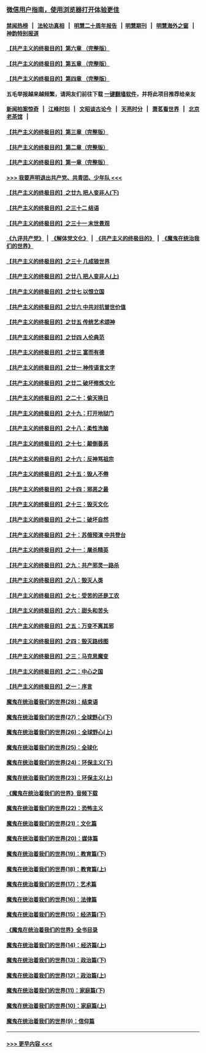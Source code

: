 ### [微信用户指南，使用浏览器打开体验更佳](https://github.com/gfw-breaker/banned-news1/blob/master/indexes/wechat-guide.md?t=0)
#### [禁闻热榜](热点新闻.md?t=0)  &nbsp;&nbsp;|&nbsp;&nbsp; [法轮功真相](https://github.com/gfw-breaker/truth/blob/master/README.md?t=0) &nbsp;&nbsp;|&nbsp;&nbsp; [明慧二十周年报告](https://github.com/gfw-breaker/mh-reports/blob/master/README.md?t=0) &nbsp;&nbsp;|&nbsp;&nbsp;[明慧期刊](https://github.com/gfw-breaker/mh-qikan) &nbsp;&nbsp;|&nbsp;&nbsp; [明慧海外之窗](https://github.com/gfw-breaker/mh-news/blob/master/README.md?t=0) &nbsp;&nbsp;|&nbsp;&nbsp; [神韵特别报道](https://github.com/gfw-breaker/mh-news/blob/master/shenyun.md?t=0)
#### [【共产主义的终极目的】第六章 （完整版）](../pages/nsc422/n11428913.md?t=02110255) 
#### [【共产主义的终极目的】第五章 （完整版）](../pages/nsc422/n11428912.md?t=02110255) 
#### [【共产主义的终极目的】第四章 （完整版）](../pages/nsc422/n11428907.md?t=02110255) 
#### 五毛举报越来越频繁，请网友们前往下载 [一键翻墙软件](https://github.com/gfw-breaker/ssr-accounts)，并将此项目推荐给亲友
#### [新闻拍案惊奇](https://github.com/gfw-breaker/banned-news1/blob/master/pages/link4.md) &nbsp;&nbsp;|&nbsp;&nbsp; [江峰时刻](https://github.com/gfw-breaker/banned-news1/blob/master/pages/link4.md) &nbsp;&nbsp;|&nbsp;&nbsp; [文昭谈古论今](https://github.com/gfw-breaker/banned-news1/blob/master/pages/link4.md) &nbsp;&nbsp;|&nbsp;&nbsp; [天亮时分](https://github.com/gfw-breaker/banned-news1/blob/master/pages/link4.md) &nbsp;&nbsp;|&nbsp;&nbsp; [萧茗看世界](https://github.com/gfw-breaker/banned-news1/blob/master/pages/link4.md) &nbsp;&nbsp;|&nbsp;&nbsp; [北京老茶馆](https://github.com/gfw-breaker/banned-news1/blob/master/pages/link4.md) &nbsp;&nbsp;|&nbsp;&nbsp; 
#### [【共产主义的终极目的】第三章（完整版）](../pages/nsc422/n11428848.md?t=02110255) 
#### [【共产主义的终极目的】第二章（完整版）](../pages/nsc422/n11428831.md?t=02110255) 
#### [【共产主义的终极目的】第一章（完整版）](../pages/nsc422/n11417651.md?t=02110255) 
#### [>>> 我要声明退出共产党、共青团、少年队 <<<](https://github.com/begood0513/goodnews/blob/master/quit/letter.md) 
#### [【共产主义的终极目的】之廿九 把人变非人(下)](../pages/nsc422/n11344140.md?t=02110255) 
#### [【共产主义的终极目的】之三十二 结语](../pages/nsc422/n11360535.md?t=02110255) 
#### [【共产主义的终极目的】之三十一 末世景观](../pages/nsc422/n11351129.md?t=02110255) 
#### [《九评共产党》](https://github.com/begood0513/9ping.md/blob/master/README.md) &nbsp;|&nbsp; [《解体党文化》](../../../../jtdwh.md/blob/master/README.md)  &nbsp;|&nbsp; [《共产主义的终极目的》](../../../../gczydzjmd.md/blob/master/README.md) &nbsp;|&nbsp; [《魔鬼在统治我们的世界》](../../../../mgztzwmdsj.md/blob/master/README.md) 
#### [【共产主义的终极目的】之三十 几成狼世界](../pages/nsc422/n11348280.md?t=02110255) 
#### [【共产主义的终极目的】之廿八 把人变非人(上)](../pages/nsc422/n11340492.md?t=02110255) 
#### [【共产主义的终极目的】之廿七 以恨立国](../pages/nsc422/n11336944.md?t=02110255) 
#### [【共产主义的终极目的】之廿六 中共对抗普世价值](../pages/nsc422/n11324785.md?t=02110255) 
#### [【共产主义的终极目的】之廿五 传统艺术颂神](../pages/nsc422/n11296396.md?t=02110255) 
#### [【共产主义的终极目的】之廿四 人伦典范](../pages/nsc422/n11296397.md?t=02110255) 
#### [【共产主义的终极目的】之廿三 富而有德](../pages/nsc422/n11283598.md?t=02110255) 
#### [【共产主义的终极目的】之廿一 神传语言文字](../pages/nsc422/n11263265.md?t=02110255) 
#### [【共产主义的终极目的】之廿二 破坏修炼文化](../pages/nsc422/n11245728.md?t=02110255) 
#### [【共产主义的终极目的】之二十：偷天换日](../pages/nsc422/n11238846.md?t=02110255) 
#### [【共产主义的终极目的】之十九：打开地狱门](../pages/nsc422/n11206376.md?t=02110255) 
#### [【共产主义的终极目的】之十八：柔性洗脑](../pages/nsc422/n11199994.md?t=02110255) 
#### [【共产主义的终极目的】之十七：颠倒善恶](../pages/nsc422/n11179782.md?t=02110255) 
#### [【共产主义的终极目的】之十六：反神骂祖宗](../pages/nsc422/n11166798.md?t=02110255) 
#### [【共产主义的终极目的】之十五：毁人不倦](../pages/nsc422/n11166792.md?t=02110255) 
#### [【共产主义的终极目的】之十四：邪恶之最](../pages/nsc422/n11150249.md?t=02110255) 
#### [【共产主义的终极目的】之十三：毁灭文化](../pages/nsc422/n11135227.md?t=02110255) 
#### [【共产主义的终极目的】之十二：破坏自然](../pages/nsc422/n11135214.md?t=02110255) 
#### [【共产主义的终极目的】之十：苏俄预演 中共登台](../pages/nsc422/n11118424.md?t=02110255) 
#### [【共产主义的终极目的】之十一：屠杀精英](../pages/nsc422/n11118442.md?t=02110255) 
#### [【共产主义的终极目的】之九：共产邪灵一路杀](../pages/nsc422/n11114139.md?t=02110255) 
#### [【共产主义的终极目的】之八：毁灭人类](../pages/nsc422/n11108503.md?t=02110255) 
#### [【共产主义的终极目的】之七：受苦的还是工农](../pages/nsc422/n11101809.md?t=02110255) 
#### [【共产主义的终极目的】之六：甜头和苦头](../pages/nsc422/n11096971.md?t=02110255) 
#### [【共产主义的终极目的】之五：万变不离其邪](../pages/nsc422/n11091285.md?t=02110255) 
#### [【共产主义的终极目的】之四：毁灭路线图](../pages/nsc422/n11086284.md?t=02110255) 
#### [【共产主义的终极目的】之三：马克思魔变](../pages/nsc422/n11061941.md?t=02110255) 
#### [【共产主义的终极目的】之二：中心之国](../pages/nsc422/n11047728.md?t=02110255) 
#### [【共产主义的终极目的】之一：序言](../pages/nsc422/n11086077.md?t=02110255) 
#### [魔鬼在统治着我们的世界(28)：结束语](../pages/nsc422/n10936246.md?t=02110255) 
#### [魔鬼在统治着我们的世界(27)：全球野心(下)](../pages/nsc422/n10928319.md?t=02110255) 
#### [魔鬼在统治着我们的世界(26)：全球野心(上)](../pages/nsc422/n10900318.md?t=02110255) 
#### [魔鬼在统治着我们的世界(25)：全球化](../pages/nsc422/n10788205.md?t=02110255) 
#### [魔鬼在统治着我们的世界(24)：环保主义(下)](../pages/nsc422/n10695307.md?t=02110255) 
#### [魔鬼在统治着我们的世界(23)：环保主义(上)](../pages/nsc422/n10688613.md?t=02110255) 
#### [《魔鬼在统治着我们的世界》音频下载](../pages/nsc422/n10635553.md?t=02110255) 
#### [魔鬼在统治着我们的世界(22)：恐怖主义](../pages/nsc422/n10614727.md?t=02110255) 
#### [魔鬼在统治着我们的世界(21)：文化篇](../pages/nsc422/n10597706.md?t=02110255) 
#### [魔鬼在统治着我们的世界(20)：媒体篇](../pages/nsc422/n10586579.md?t=02110255) 
#### [魔鬼在统治着我们的世界(19)：教育篇(下)](../pages/nsc422/n10564808.md?t=02110255) 
#### [魔鬼在统治着我们的世界(18)：教育篇(上)](../pages/nsc422/n10526970.md?t=02110255) 
#### [魔鬼在统治着我们的世界(17)：艺术篇](../pages/nsc422/n10499093.md?t=02110255) 
#### [魔鬼在统治着我们的世界(16)：法律篇](../pages/nsc422/n10485969.md?t=02110255) 
#### [魔鬼在统治着我们的世界(15)：经济篇(下)](../pages/nsc422/n10469975.md?t=02110255) 
#### [《魔鬼在统治着我们的世界》全书目录](../pages/nsc422/n10464261.md?t=02110255) 
#### [魔鬼在统治着我们的世界(14)：经济篇(上)](../pages/nsc422/n10457370.md?t=02110255) 
#### [魔鬼在统治着我们的世界(13)：政治篇(下)](../pages/nsc422/n10448270.md?t=02110255) 
#### [魔鬼在统治着我们的世界(12)：政治篇(上)](../pages/nsc422/n10444576.md?t=02110255) 
#### [魔鬼在统治着我们的世界(11)：家庭篇(下)](../pages/nsc422/n10440961.md?t=02110255) 
#### [魔鬼在统治着我们的世界(10)：家庭篇(上)](../pages/nsc422/n10435448.md?t=02110255) 
#### [魔鬼在统治着我们的世界(9)：信仰篇](../pages/nsc422/n10432159.md?t=02110255) 

----
#### [ >>> 更早内容 <<< ](../indexes/nsc422-earlier.md)
